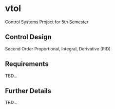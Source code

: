 # vtol
Control Systems Project for 5th Semester
## Control Design
Second Order Proportional, Integral, Derivative (PID)
## Requirements
TBD...
## Further Details
TBD...

